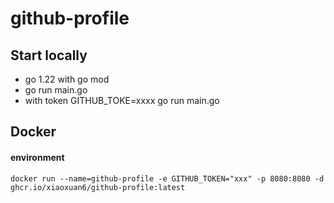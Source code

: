 # github-profile

## Start locally

- go 1.22 with go mod
- go run main.go
- with token GITHUB_TOKE=xxxx go run main.go

## Docker

#### environment

```docker
docker run --name=github-profile -e GITHUB_TOKEN="xxx" -p 8080:8080 -d ghcr.io/xiaoxuan6/github-profile:latest 
```


